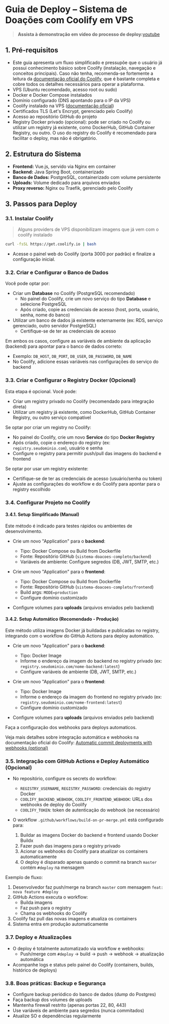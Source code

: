 # Guia de Deploy – Sistema de Doações com Coolify em VPS

> **Assista à demonstração em vídeo do processo de deploy:**[youtube](https://www.youtube.com/watch?v=P8E9yaS3bn8)

## 1. Pré-requisitos

- Este guia apresenta um fluxo simplificado e pressupõe que o usuário já possui conhecimento básico sobre Coolify (instalação, navegação e conceitos principais). Caso não tenha, recomenda-se fortemente a leitura da [documentação oficial do Coolify](https://coolify.io/docs), que é bastante completa e cobre todos os detalhes necessários para operar a plataforma.
- VPS (Ubuntu recomendado, acesso root ou sudo)
- Docker e Docker Compose instalados
- Domínio configurado (DNS apontando para o IP da VPS)
- Coolify instalado na VPS ([documentação oficial](https://coolify.io/docs))
- Certificados TLS (Let's Encrypt, gerenciado pelo Coolify)
- Acesso ao repositório GitHub do projeto
- Registry Docker privado (opcional): pode ser criado no Coolify ou utilizar um registry já existente, como DockerHub, GitHub Container Registry, ou outro. O uso do registry do Coolify é recomendado para facilitar o deploy, mas não é obrigatório.

## 2. Estrutura do Sistema

- **Frontend:** Vue.js, servido via Nginx em container
- **Backend:** Java Spring Boot, containerizado
- **Banco de Dados:** PostgreSQL, containerizado com volume persistente
- **Uploads:** Volume dedicado para arquivos enviados
- **Proxy reverso:** Nginx ou Traefik, gerenciado pelo Coolify

## 3. Passos para Deploy

### 3.1. Instalar Coolify

> Alguns providers de VPS disponibilizam imagens que já vem com o coolify instalado

```bash
curl -fsSL https://get.coolify.io | bash
```

- Acesse o painel web do Coolify (porta 3000 por padrão) e finalize a configuração inicial.

### 3.2. Criar e Configurar o Banco de Dados

Você pode optar por:

- Criar um **Database** no Coolify (PostgreSQL recomendado)
  - No painel do Coolify, crie um novo serviço do tipo **Database** e selecione PostgreSQL
  - Após criado, copie as credenciais de acesso (host, porta, usuário, senha, nome do banco)
- Utilizar um banco de dados já existente externamente (ex: RDS, serviço gerenciado, outro servidor PostgreSQL)
  - Certifique-se de ter as credenciais de acesso

Em ambos os casos, configure as variáveis de ambiente da aplicação (backend) para apontar para o banco de dados correto:

- Exemplo: `DB_HOST`, `DB_PORT`, `DB_USER`, `DB_PASSWORD`, `DB_NAME`
- No Coolify, adicione essas variáveis nas configurações do serviço do backend

### 3.3. Criar e Configurar o Registry Docker (Opcional)

Esta etapa é opcional. Você pode:

- Criar um registry privado no Coolify (recomendado para integração direta)
- Utilizar um registry já existente, como DockerHub, GitHub Container Registry, ou outro serviço compatível

Se optar por criar um registry no Coolify:

- No painel do Coolify, crie um novo **Service** do tipo **Docker Registry**
- Após criado, copie o endereço do registry (ex: `registry.seudominio.com`), usuário e senha
- Configure o registry para permitir push/pull das imagens do backend e frontend

Se optar por usar um registry existente:

- Certifique-se de ter as credenciais de acesso (usuário/senha ou token)
- Ajuste as configurações do workflow e do Coolify para apontar para o registry escolhido

### 3.4. Configurar Projeto no Coolify

#### 3.4.1. Setup Simplificado (Manual)

Este método é indicado para testes rápidos ou ambientes de desenvolvimento.

- Crie um novo "Application" para o **backend**:

  - Tipo: Docker Compose ou Build from Dockerfile
  - Fonte: Repositório GitHub (`sistema-doacoes-completo/backend`)
  - Variáveis de ambiente: Configure segredos (DB, JWT, SMTP, etc.)

- Crie um novo "Application" para o **frontend**:

  - Tipo: Docker Compose ou Build from Dockerfile
  - Fonte: Repositório GitHub (`sistema-doacoes-completo/frontend`)
  - Build args: `MODE=production`
  - Configure domínio customizado

- Configure volumes para **uploads** (arquivos enviados pelo backend)

#### 3.4.2. Setup Automático (Recomendado - Produção)

Este método utiliza imagens Docker já buildadas e publicadas no registry, integrando com o workflow do GitHub Actions para deploy automático.

- Crie um novo "Application" para o **backend**:

  - Tipo: Docker Image
  - Informe o endereço da imagem do backend no registry privado (ex: `registry.seudominio.com/nome-backend:latest`)
  - Configure variáveis de ambiente (DB, JWT, SMTP, etc.)

- Crie um novo "Application" para o **frontend**:

  - Tipo: Docker Image
  - Informe o endereço da imagem do frontend no registry privado (ex: `registry.seudominio.com/nome-frontend:latest`)
  - Configure domínio customizado

- Configure volumes para **uploads** (arquivos enviados pelo backend)

Faça a configuração dos webhooks para deploys automaticos.

Veja mais detalhes sobre integração automática e webhooks na documentação oficial do Coolify: [Automatic commit deployments with webhooks (optional)](https://coolify.io/docs/knowledge-base/git/github/integration#automatic-commit-deployments-with-webhooks-optional)

### 3.5. Integração com GitHub Actions e Deploy Automático (Opcional)

- No repositório, configure os secrets do workflow:

  - `REGISTRY_USERNAME`, `REGISTRY_PASSWORD`: credenciais do registry Docker
  - `COOLIFY_BACKEND_WEBHOOK`, `COOLIFY_FRONTEND_WEBHOOK`: URLs dos webhooks de deploy do Coolify
  - `COOLIFY_TOKEN`: token de autenticação do webhook (se necessário)

- O workflow `.github/workflows/build-on-pr-merge.yml` está configurado para:
  1. Buildar as imagens Docker do backend e frontend usando Docker Buildx
  2. Fazer push das imagens para o registry privado
  3. Acionar os webhooks do Coolify para atualizar os containers automaticamente
  4. O deploy é disparado apenas quando o commit na branch `master` contém `#deploy` na mensagem

Exemplo de fluxo:

1. Desenvolvedor faz push/merge na branch `master` com mensagem `feat: nova feature #deploy`
2. GitHub Actions executa o workflow:
   - Builda imagens
   - Faz push para o registry
   - Chama os webhooks do Coolify
3. Coolify faz pull das novas imagens e atualiza os containers
4. Sistema entra em produção automaticamente

### 3.7. Deploy e Atualizações

- O deploy é totalmente automatizado via workflow e webhooks:
  - Push/merge com `#deploy` → build → push → webhook → atualização automática
- Acompanhe logs e status pelo painel do Coolify (containers, builds, histórico de deploys)

### 3.8. Boas práticas: Backup e Segurança

- Configure backup periódico do banco de dados (dump do Postgres)
- Faça backup dos volumes de uploads
- Mantenha firewall restrito (apenas portas 22, 80, 443)
- Use variáveis de ambiente para segredos (nunca commitados)
- Atualize SO e dependências regularmente
